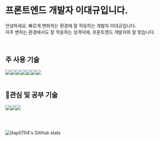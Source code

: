 <h1>프론트엔드 개발자 이대규입니다.</h1>
<p>
  안녕하세요. 빠르게 변화하는 환경에 잘 적응하는 개발자 이대규입니다.<br /> 자주 변하는 환경에서도 잘 적응하는 성격덕에, 프론트엔드 개발자와 잘 맞습니다.
</p>

<br />

<h2>주 사용 기술</h2>
<div style="display: flex;">
  <img src="https://img.shields.io/badge/javascript-%23323330.svg?style=for-the-badge&logo=javascript&logoColor=%23F7DF1E" />
  <img src="https://img.shields.io/badge/typescript-%23007ACC.svg?style=for-the-badge&logo=typescript&logoColor=white" />
  <img src="https://img.shields.io/badge/react-%2320232a.svg?style=for-the-badge&logo=react&logoColor=%2361DAFB" />
  <img src="https://img.shields.io/badge/Next-black?style=for-the-badge&logo=next.js&logoColor=white" />
  <img src="https://img.shields.io/badge/-React%20Query-FF4154?style=for-the-badge&logo=react%20query&logoColor=white" />
  <img src="https://img.shields.io/badge/redux-%23593d88.svg?style=for-the-badge&logo=redux&logoColor=white" />
  <img src="https://img.shields.io/badge/AWS-%23FF9900.svg?style=for-the-badge&logo=amazon-aws&logoColor=white" />
</div>

<br />

<h2>관심 및 공부 기술</h2>
<div style="display: flex;">
  <img src="https://img.shields.io/badge/Solidity-%23363636.svg?style=for-the-badge&logo=solidity&logoColor=white" />
  <img src="https://img.shields.io/badge/Ethereum-3C3C3D?style=for-the-badge&logo=Ethereum&logoColor=white" />
  <img src="https://img.shields.io/badge/web3.js-F16822?style=for-the-badge&logo=web3.js&logoColor=white" />
</div>

<br /><br />

<!--   ![ttap0704's github stats](https://github-readme-stats.vercel.app/api?username=ttap0704&show_icons=true) -->
![ttap0704's GitHub stats](https://github-readme-stats.vercel.app/api?username=ttap0704&show_icons=true&theme=radical)
<!--   [![ttap0704's github stats](https://github-readme-stats.vercel.app/api/top-langs/?username=ttap0704&show_icons=true&hide_border=true&title_color=000000&icon_color=000000&layout=compact)](https://github.com/ttap0704) -->
